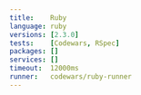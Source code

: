 ```yaml
---
title:    Ruby
language: ruby
versions: [2.3.0]
tests:    [Codewars, RSpec]
packages: []
services: []
timeout:  12000ms
runner:   codewars/ruby-runner
---
```

